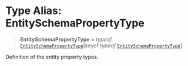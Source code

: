 # Type Alias: EntitySchemaPropertyType

> **EntitySchemaPropertyType** = *typeof* [`EntitySchemaPropertyType`](../variables/EntitySchemaPropertyType.md)\[keyof *typeof* [`EntitySchemaPropertyType`](../variables/EntitySchemaPropertyType.md)\]

Definition of the entity property types.
